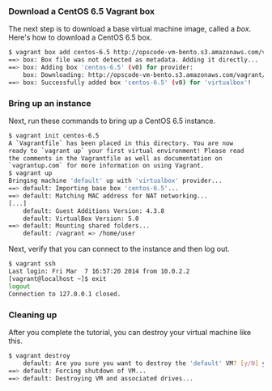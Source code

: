 ### Download a CentOS 6.5 Vagrant box

The next step is to download a base virtual machine image, called a _box_. Here's how to download a CentOS 6.5 box.

```bash
$ vagrant box add centos-6.5 http://opscode-vm-bento.s3.amazonaws.com/vagrant/virtualbox/opscode_centos-6.5_chef-provisionerless.box
==> box: Box file was not detected as metadata. Adding it directly...
==> box: Adding box 'centos-6.5' (v0) for provider:
    box: Downloading: http://opscode-vm-bento.s3.amazonaws.com/vagrant/virtualbox/opscode_centos-6.5_chef-provisionerless.box
==> box: Successfully added box 'centos-6.5' (v0) for 'virtualbox'!
```

### Bring up an instance

Next, run these commands to bring up a CentOS 6.5 instance.

```bash
$ vagrant init centos-6.5
A `Vagrantfile` has been placed in this directory. You are now
ready to `vagrant up` your first virtual environment! Please read
the comments in the Vagrantfile as well as documentation on
`vagrantup.com` for more information on using Vagrant.
$ vagrant up
Bringing machine 'default' up with 'virtualbox' provider...
==> default: Importing base box 'centos-6.5'...
==> default: Matching MAC address for NAT networking...
[...]
    default: Guest Additions Version: 4.3.8
    default: VirtualBox Version: 5.0
==> default: Mounting shared folders...
    default: /vagrant => /home/user
```

Next, verify that you can connect to the instance and then log out.

```bash
$ vagrant ssh
Last login: Fri Mar  7 16:57:20 2014 from 10.0.2.2
[vagrant@localhost ~]$ exit
logout
Connection to 127.0.0.1 closed.
```

### Cleaning up

After you complete the tutorial, you can destroy your virtual machine like this.

```bash
$ vagrant destroy
    default: Are you sure you want to destroy the 'default' VM? [y/N] y
==> default: Forcing shutdown of VM...
==> default: Destroying VM and associated drives...
```
